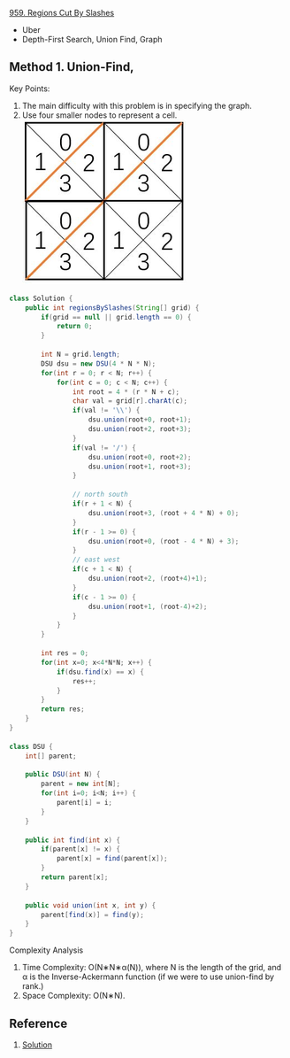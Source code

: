 [959. Regions Cut By Slashes](https://leetcode.com/problems/regions-cut-by-slashes/)

* Uber
* Depth-First Search, Union Find, Graph


## Method 1. Union-Find, 
Key Points:
1. The main difficulty with this problem is in specifying the graph.
2. Use four smaller nodes to represent a cell.
    ![](images/959_diagram_grid.jpg)

```java
class Solution {
    public int regionsBySlashes(String[] grid) {
        if(grid == null || grid.length == 0) {
            return 0;
        }
        
        int N = grid.length;
        DSU dsu = new DSU(4 * N * N);
        for(int r = 0; r < N; r++) {
            for(int c = 0; c < N; c++) {
                int root = 4 * (r * N + c);
                char val = grid[r].charAt(c);
                if(val != '\\') {
                    dsu.union(root+0, root+1);
                    dsu.union(root+2, root+3);
                }
                if(val != '/') {
                    dsu.union(root+0, root+2);
                    dsu.union(root+1, root+3);
                }
                
                // north south
                if(r + 1 < N) {
                    dsu.union(root+3, (root + 4 * N) + 0);
                }
                if(r - 1 >= 0) {
                    dsu.union(root+0, (root - 4 * N) + 3);
                }
                // east west
                if(c + 1 < N) {
                    dsu.union(root+2, (root+4)+1);
                }
                if(c - 1 >= 0) {
                    dsu.union(root+1, (root-4)+2);
                }
            }
        }
        
        int res = 0;
        for(int x=0; x<4*N*N; x++) {
            if(dsu.find(x) == x) {
                res++;
            }
        }
        return res;
    }
}

class DSU {
    int[] parent;
    
    public DSU(int N) {
        parent = new int[N];
        for(int i=0; i<N; i++) {
            parent[i] = i;
        }
    }
    
    public int find(int x) {
        if(parent[x] != x) {
            parent[x] = find(parent[x]);
        }
        return parent[x];
    }
    
    public void union(int x, int y) {
        parent[find(x)] = find(y);
    }
}
```
Complexity Analysis
1. Time Complexity: O(N∗N∗α(N)), where N is the length of the grid, and α is the Inverse-Ackermann function (if we were to use union-find by rank.)
2. Space Complexity: O(N∗N). 

## Reference
1. [Solution](https://leetcode.com/problems/regions-cut-by-slashes/solution/)
